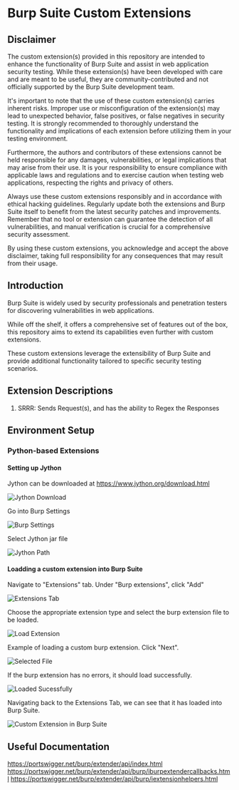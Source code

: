 # Burp Suite Custom Extensions

## Disclaimer

The custom extension(s) provided in this repository are intended to enhance the functionality of Burp Suite and assist in web application security testing. 
While these extension(s) have been developed with care and are meant to be useful, they are community-contributed and not officially supported by the Burp Suite development team.

It's important to note that the use of these custom extension(s) carries inherent risks. 
Improper use or misconfiguration of the extension(s) may lead to unexpected behavior, false positives, or false negatives in security testing. 
It is strongly recommended to thoroughly understand the functionality and implications of each extension before utilizing them in your testing environment.

Furthermore, the authors and contributors of these extensions cannot be held responsible for any damages, vulnerabilities, or legal implications that may arise from their use. 
It is your responsibility to ensure compliance with applicable laws and regulations and to exercise caution when testing web applications, respecting the rights and privacy of others.

Always use these custom extensions responsibly and in accordance with ethical hacking guidelines. 
Regularly update both the extensions and Burp Suite itself to benefit from the latest security patches and improvements. 
Remember that no tool or extension can guarantee the detection of all vulnerabilities, and manual verification is crucial for a comprehensive security assessment.

By using these custom extensions, you acknowledge and accept the above disclaimer, taking full responsibility for any consequences that may result from their usage.

## Introduction

Burp Suite is widely used by security professionals and penetration testers for discovering vulnerabilities in web applications. 

While off the shelf, it offers a comprehensive set of features out of the box, this repository aims to extend its capabilities even further with custom extensions. 

These custom extensions leverage the extensibility of Burp Suite and provide additional functionality tailored to specific security testing scenarios. 

## Extension Descriptions

1. SRRR: Sends Request(s), and has the ability to Regex the Responses

## Environment Setup

### Python-based Extensions

#### Setting up Jython
Jython can be downloaded at https://www.jython.org/download.html

![Jython Download](https://github.com/TheSwagLord69/Burp-Suite-Custom-Extension/blob/d0fe7db835b615ad160c3888a975269afbab4e8a/Images/Jython%20Download.png)

Go into Burp Settings

![Burp Settings](https://github.com/TheSwagLord69/Burp-Suite-Custom-Extension/blob/eb03856e22afa3bc86035bb8d7d0af37bca449c9/Images/Burp%20Settings.png)

Select Jython jar file

![Jython Path](https://github.com/TheSwagLord69/Burp-Suite-Custom-Extension/blob/69b00b9a06e57a0b34281a1069e886cabd3266c4/Images/Jython%20Path.png)

#### Loadding a custom extension into Burp Suite

Navigate to "Extensions" tab. Under "Burp extensions", click "Add"

![Extensions Tab](https://github.com/TheSwagLord69/Burp-Suite-Custom-Extension/blob/70528818b614c2d01e09dffe015927825b53f4ec/Images/Burp%20Add%20Extension.png)

Choose the appropriate extension type and select the burp extension file to be loaded. 

![Load Extension](https://github.com/TheSwagLord69/Burp-Suite-Custom-Extension/blob/70528818b614c2d01e09dffe015927825b53f4ec/Images/Burp%20Load%20Extension.png)

Example of loading a custom burp extension. Click "Next".

![Selected File](https://github.com/TheSwagLord69/Burp-Suite-Custom-Extension/blob/70528818b614c2d01e09dffe015927825b53f4ec/Images/Burp%20Load%20Extension%20Selected%20File.png)

If the burp extension has no errors, it should load successfully.

![Loaded Sucessfully](https://github.com/TheSwagLord69/Burp-Suite-Custom-Extension/blob/70528818b614c2d01e09dffe015927825b53f4ec/Images/Burp%20Load%20Extension%20Success.png)

Navigating back to the Extensions Tab, we can see that it has loaded into Burp Suite.

![Custom Extension in Burp Suite](https://github.com/TheSwagLord69/Burp-Suite-Custom-Extension/blob/70528818b614c2d01e09dffe015927825b53f4ec/Images/Burp%20Extension%20is%20loaded.png)

## Useful Documentation

https://portswigger.net/burp/extender/api/index.html
https://portswigger.net/burp/extender/api/burp/iburpextendercallbacks.html
https://portswigger.net/burp/extender/api/burp/iextensionhelpers.html
